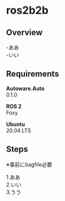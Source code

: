 # ros2b2b

## Overview

-ああ<br>
-いい<br>
  

## Requirements

**Autoware.Auto**<br>
0.1.0

**ROS 2**
<br>
Foxy

**Ubuntu**
<br>
20.04 LTS

## Steps

※事前にbagfile必要

1.ああ<br>
2.いい<br>
3.うう<br>
